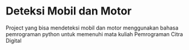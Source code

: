 # Deteksi Mobil dan Motor
 Project yang bisa mendeteksi mobil dan motor menggunakan bahasa pemrograman python untuk memenuhi mata kuliah Pemrograman Citra Digital
